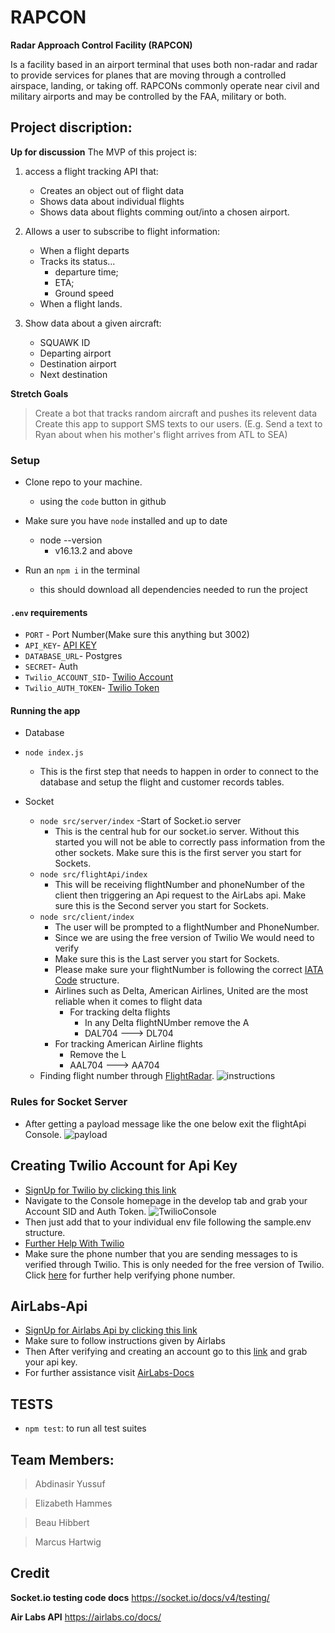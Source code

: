 # RAPCON

**Radar Approach Control Facility (RAPCON)**

Is a facility based in an airport terminal that uses both non-radar and radar to provide services for planes that are moving through a controlled airspace, landing, or taking off. RAPCONs commonly operate near civil and military airports and may be controlled by the FAA, military or both.

## Project discription:

**Up for discussion**
The MVP of this project is:

1. access a flight tracking API that:
    - Creates an object out of flight data
    - Shows data about individual flights
    - Shows data about flights comming out/into a chosen airport.

2. Allows a user to subscribe to flight information:
    - When a flight departs
    - Tracks its status...
        - departure time;
        - ETA;
        - Ground speed
    - When a flight lands.

3. Show data about a given aircraft:
    - SQUAWK ID
    - Departing airport
    - Destination airport
    - Next destination

**Stretch Goals**

> Create a bot that tracks random aircraft and pushes its relevent data
> Create this app to support SMS texts to our users. (E.g. Send a text to Ryan about when his mother's flight arrives from ATL to SEA)


### Setup
- Clone repo to your machine.
  - using the `code` button in github 

- Make sure you have `node` installed and up to date
  - node --version
    - v16.13.2 and above
- Run an `npm i`  in the terminal 
  - this should download all dependencies needed to run the project

#### `.env` requirements
- `PORT` - Port Number(Make sure this anything but 3002)
- `API_KEY`- [API KEY](#airlabs)
- `DATABASE_URL`- Postgres
- `SECRET`- Auth 
- `Twilio_ACCOUNT_SID`- [Twilio Account](#TwilioAccountCreation)
- `Twilio_AUTH_TOKEN`- [Twilio Token](#TwilioAccountCreation)

#### Running the app
- Database
  
- `node index.js`
    - This is the first step that needs to happen in order to connect to the database and setup the flight and customer records tables.


- Socket 

  - `node src/server/index`
    -Start of Socket.io server 
      - This is the central hub for our socket.io server. Without this started you will not be able to correctly pass information from the other sockets. Make sure this is the first server you start for Sockets.
  - `node src/flightApi/index`
      - This will be receiving flightNumber and phoneNumber of the client then triggering an Api request to the AirLabs api. Make sure this is the Second server you start for Sockets.
  - `node src/client/index`
      - The user will be prompted to a flightNumber and PhoneNumber.
      - Since we are using the free version of Twilio We would need to verify 
      - Make sure this is the Last server you start for Sockets.
      - Please make sure your flightNumber is following the correct [IATA Code](https://azcargo.cz/en/services/support/iata-airline-codes/) structure. 
    - Airlines such as Delta, American Airlines, United are the most reliable when it comes to flight data
      - For tracking delta flights
        - In any Delta flightNUmber remove the A 
        - DAL704 ---> DL704
     - For tracking American Airline flights
        - Remove the L  
        - AAL704 ---> AA704
  - Finding flight number through [FlightRadar](https://www.flightradar24.com/).
    ![instructions](./assets/imgs/flightRadar24_DL719.jpg)

### Rules for Socket Server
- After getting a payload message like the one below exit the flightApi Console.
![payload](/assets/imgs/Payload.png) 

## <a name="TwilioAccountCreation">Creating Twilio Account for Api Key</a>
  - [SignUp for Twilio by clicking this link](https://www.twilio.com/try-twilio)
  - Navigate to the Console homepage in the develop tab and grab your Account SID and Auth Token. 
    ![TwilioConsole](/assets/imgs/twilio.png) 
  - Then just add that to your individual env file following the sample.env structure.
- [Further Help With Twilio](https://www.Twilio.com/docs/usage/tutorials/how-to-use-your-free-trial-account)
- Make sure the phone number that you are sending messages to is verified through Twilio. This is only needed for the free version of Twilio. Click [here](https://www.twilio.com/docs/usage/tutorials/how-to-use-your-free-trial-account#verify-your-personal-phone-number) for further help verifying phone number.


## <a name="airlabs">AirLabs-Api</a>
  - [SignUp for Airlabs Api by clicking this link](https://airlabs.co/signup)
  - Make sure to follow instructions given by Airlabs
  - Then After verifying and creating an account go to this [link](https://airlabs.co/account) and grab your api key. 
  - For further assistance visit [AirLabs-Docs](https://airlabs.co/docs/#docs_Introduction)
  
## TESTS

  - `npm test`: to run all test suites

## Team Members:

> Abdinasir Yussuf

> Elizabeth Hammes

> Beau Hibbert

> Marcus Hartwig

## Credit

**Socket.io testing code docs**
https://socket.io/docs/v4/testing/

**Air Labs API**
https://airlabs.co/docs/
